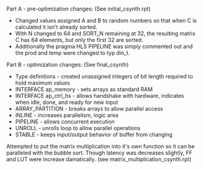 Part A - pre-optimization changes: (See initial_csynth.rpt)
- Changed values assigned A and B to random numbers so that when C is calculated it isn't already sorted. 
- With N changed to 64 and SORT_N remaining at 32, the resulting matrix C has 64 elements, but only the first 32 are sorted. 
- Additionally the pragma HLS PIPELINE was simply commented out and the prod and temp were changed to typ din_t.

Part B - optimization changes: (See final_csynth)
- Type definitions - created unassigned integers of bit length required to hold maximum values
- INTERFACE ap_memory - sets arrays as standard RAM
- INTERFACE ap_ctrl_hs - allows handshake with hardware, indicates when idle, done, and ready for new input
- ARRAY_PARTITION - breaks arrays to allow parallel access
- INLINE - increases parallelism, logic area
- PIPELINE - allows concurrent execution
- UNROLL - unrolls loop to allow parallel operations
- STABLE - keeps input/output behavior of buffer from changing

Attempted to put the matrix multiplication into it's own function so it can be paralleled with the bubble sort. Though latency was decreases slightly, FF and LUT were increase damatically. (see matrix_multiplication_csynth.rpt)